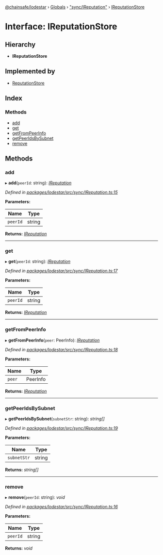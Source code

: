 [@chainsafe/lodestar](../README.md) › [Globals](../globals.md) › ["sync/IReputation"](../modules/_sync_ireputation_.md) › [IReputationStore](_sync_ireputation_.ireputationstore.md)

# Interface: IReputationStore

## Hierarchy

* **IReputationStore**

## Implemented by

* [ReputationStore](../classes/_sync_ireputation_.reputationstore.md)

## Index

### Methods

* [add](_sync_ireputation_.ireputationstore.md#add)
* [get](_sync_ireputation_.ireputationstore.md#get)
* [getFromPeerInfo](_sync_ireputation_.ireputationstore.md#getfrompeerinfo)
* [getPeerIdsBySubnet](_sync_ireputation_.ireputationstore.md#getpeeridsbysubnet)
* [remove](_sync_ireputation_.ireputationstore.md#remove)

## Methods

###  add

▸ **add**(`peerId`: string): *[IReputation](_sync_ireputation_.ireputation.md)*

*Defined in [packages/lodestar/src/sync/IReputation.ts:15](https://github.com/ChainSafe/lodestar/blob/ee6564a3a/packages/lodestar/src/sync/IReputation.ts#L15)*

**Parameters:**

Name | Type |
------ | ------ |
`peerId` | string |

**Returns:** *[IReputation](_sync_ireputation_.ireputation.md)*

___

###  get

▸ **get**(`peerId`: string): *[IReputation](_sync_ireputation_.ireputation.md)*

*Defined in [packages/lodestar/src/sync/IReputation.ts:17](https://github.com/ChainSafe/lodestar/blob/ee6564a3a/packages/lodestar/src/sync/IReputation.ts#L17)*

**Parameters:**

Name | Type |
------ | ------ |
`peerId` | string |

**Returns:** *[IReputation](_sync_ireputation_.ireputation.md)*

___

###  getFromPeerInfo

▸ **getFromPeerInfo**(`peer`: PeerInfo): *[IReputation](_sync_ireputation_.ireputation.md)*

*Defined in [packages/lodestar/src/sync/IReputation.ts:18](https://github.com/ChainSafe/lodestar/blob/ee6564a3a/packages/lodestar/src/sync/IReputation.ts#L18)*

**Parameters:**

Name | Type |
------ | ------ |
`peer` | PeerInfo |

**Returns:** *[IReputation](_sync_ireputation_.ireputation.md)*

___

###  getPeerIdsBySubnet

▸ **getPeerIdsBySubnet**(`subnetStr`: string): *string[]*

*Defined in [packages/lodestar/src/sync/IReputation.ts:19](https://github.com/ChainSafe/lodestar/blob/ee6564a3a/packages/lodestar/src/sync/IReputation.ts#L19)*

**Parameters:**

Name | Type |
------ | ------ |
`subnetStr` | string |

**Returns:** *string[]*

___

###  remove

▸ **remove**(`peerId`: string): *void*

*Defined in [packages/lodestar/src/sync/IReputation.ts:16](https://github.com/ChainSafe/lodestar/blob/ee6564a3a/packages/lodestar/src/sync/IReputation.ts#L16)*

**Parameters:**

Name | Type |
------ | ------ |
`peerId` | string |

**Returns:** *void*

